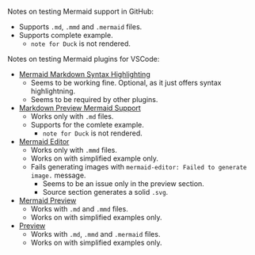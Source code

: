 Notes on testing Mermaid support in GitHub:
- Supports `.md`, `.mmd` and `.mermaid` files.
- Supports complete example.
    - `note for Duck` is not rendered.

Notes on testing Mermaid plugins for VSCode:
- [Mermaid Markdown Syntax Highlighting](https://marketplace.visualstudio.com/items?itemName=bpruitt-goddard.mermaid-markdown-syntax-highlighting)
    - Seems to be working fine. Optional, as it just offers syntax highlightning.
    - Seems to be required by other plugins.
- [Markdown Preview Mermaid Support](https://marketplace.visualstudio.com/items?itemName=bierner.markdown-mermaid)
    - Works only with `.md` files.
    - Supports for the comlete example.
        - `note for Duck` is not rendered.
- [Mermaid Editor](https://marketplace.visualstudio.com/items?itemName=tomoyukim.vscode-mermaid-editor)
    - Works only with `.mmd` files.
    - Works on with simplified example only.
    - Fails generating images with `mermaid-editor: Failed to generate image.` message.
        - Seems to be an issue only in the preview section.
        - Source section generates a solid `.svg`.
- [Mermaid Preview](https://marketplace.visualstudio.com/items?itemName=vstirbu.vscode-mermaid-preview)
    - Works with `.md` and `.mmd` files.
    - Works on with simplified examples only.
- [Preview](https://marketplace.visualstudio.com/items?itemName=searKing.preview-vscode)
    - Works with `.md`, `.mmd` and `.mermaid` files.
    - Works on with simplified examples only.

